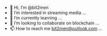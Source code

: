 - 👋 Hi, I’m @bit2men
- 👀 I’m interested in streaming media ...
- 🌱 I’m currently learning ...
- 💞️ I’m looking to collaborate on blockchain ...
- 📫 How to reach me bit2men@outlook.com ...
<!---
bit2men/bit2men is a ✨ special ✨ repository because its `README.md` (this file) appears on your GitHub profile.
You can click the Preview link to take a look at your changes.
--->
